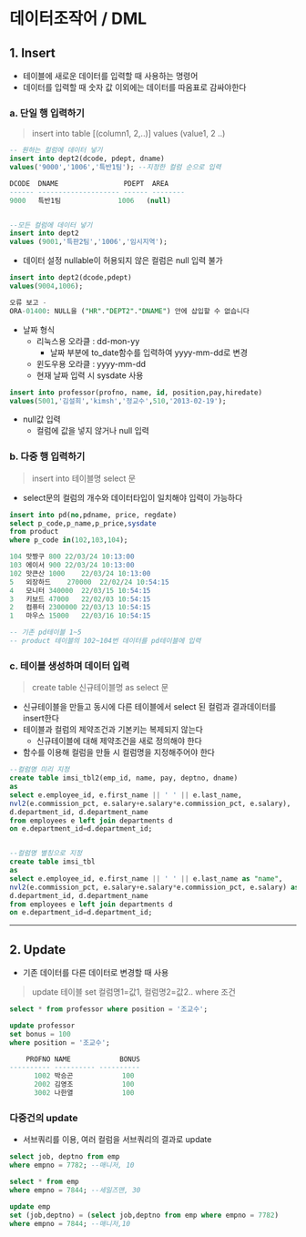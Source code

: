 # 데이터조작어 / DML
## 1. Insert
- 테이블에 새로운 데이터를 입력할 때 사용하는 명령어
- 데이터를 입력할 때 숫자 값 이외에는 데이터를 따옴표로 감싸야한다

### a. 단일 행 입력하기
> insert into table [(column1, 2,..)] values (value1, 2 ..)   

```sql
-- 원하는 컬럼에 데이터 넣기
insert into dept2(dcode, pdept, dname)
values('9000','1006','특반1팀'); --지정한 컬럼 순으로 입력

DCODE  DNAME                PDEPT  AREA                          
------ -------------------- ------ --------               
9000   특반1팀              1006   (null)


--모든 컬럼에 데이터 넣기
insert into dept2
values (9001,'특판2팀','1006','임시지역');

```

- 데이터 설정 nullable이 허용되지 않은 컬럼은 null 입력 불가   

```sql
insert into dept2(dcode,pdept)
values(9004,1006);

오류 보고 -
ORA-01400: NULL을 ("HR"."DEPT2"."DNAME") 안에 삽입할 수 없습니다

```

- 날짜 형식
  - 리눅스용 오라클 : dd-mon-yy
    - 날짜 부분에 to_date함수를 입력하여 yyyy-mm-dd로 변경
  - 윈도우용 오라클 : yyyy-mm-dd   
  - 현재 날짜 입력 시 sysdate 사용   

```sql
insert into professor(profno, name, id, position,pay,hiredate)
values(5001,'김설희','kimsh','정교수',510,'2013-02-19');
```

- null값 입력
  - 컬럼에 값을 넣지 않거나 null 입력   

### b. 다중 행 입력하기
> insert into 테이블명 select 문   

- select문의 컬럼의 개수와 데이터타입이 일치해야 입력이 가능하다   

```sql
insert into pd(no,pdname, price, regdate)
select p_code,p_name,p_price,sysdate
from product
where p_code in(102,103,104);

104	맛짱구	800	22/03/24 10:13:00
103	에이서	900	22/03/24 10:13:00
102	맛큰산	1000	22/03/24 10:13:00
5	외장하드	270000	22/02/24 10:54:15
4	모니터	340000	22/03/15 10:54:15
3	키보드	47000	22/02/03 10:54:15
2	컴퓨터	2300000	22/03/13 10:54:15
1	마우스	15000	22/03/16 10:54:15

-- 기존 pd테이블 1~5
-- product 테이블의 102~104번 데이터를 pd테이블에 입력
```

### c. 테이블 생성하며 데이터 입력
> create table 신규테이블명 as select 문   

- 신규테이블을 만들고 동시에 다른 테이블에서 select 된 컬럼과 결과데이터를 insert한다
- 테이블과 컬럼의 제약조건과 기본키는 복제되지 않는다
  - 신규테이블에 대해 제약조건을 새로 정의해야 한다
- 함수를 이용해 컬럼을 만들 시 컬럼명을 지정해주어야 한다   

```sql
--컬럼명 미리 지정
create table imsi_tbl2(emp_id, name, pay, deptno, dname)
as
select e.employee_id, e.first_name || ' ' || e.last_name, 
nvl2(e.commission_pct, e.salary+e.salary*e.commission_pct, e.salary), 
d.department_id, d.department_name
from employees e left join departments d
on e.department_id=d.department_id;


--컬럼명 별칭으로 지정
create table imsi_tbl
as
select e.employee_id, e.first_name || ' ' || e.last_name as "name", 
nvl2(e.commission_pct, e.salary+e.salary*e.commission_pct, e.salary) as "pay", 
d.department_id, d.department_name
from employees e left join departments d
on e.department_id=d.department_id;

```


***

## 2. Update
- 기존 데이터를 다른 데이터로 변경할 때 사용   
> update 테이블 set 컬럼명1=값1, 컬럼명2=값2.. where 조건   

```sql
select * from professor where position = '조교수';

update professor
set bonus = 100
where position = '조교수';

    PROFNO NAME            BONUS
---------- ---------- ----------
      1002 박승곤            100
      2002 김영조            100
      3002 나한열            100
```

### 다중건의 update
- 서브쿼리를 이용, 여러 컬럼을 서브쿼리의 결과로 update   

```sql
select job, deptno from emp
where empno = 7782; --매니저, 10

select * from emp
where empno = 7844; --세일즈맨, 30

update emp
set (job,deptno) = (select job,deptno from emp where empno = 7782)
where empno = 7844; --매니저,10

```

